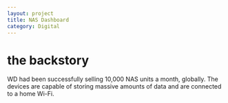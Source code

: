 ```yaml
---
layout: project
title: NAS Dashboard
category: Digital
---
```

# the backstory

WD had been successfully selling 10,000 NAS units a month, globally. The devices are capable of storing massive amounts of data and are connected to a home Wi-Fi.

